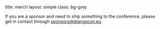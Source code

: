 title: merch
layout: simple
class: bg-grey

If you are a sponsor and need to ship something to the conference, please get in contact through [sponsors@djangocon.eu](mailto:sponsors@djangocon.eu).
